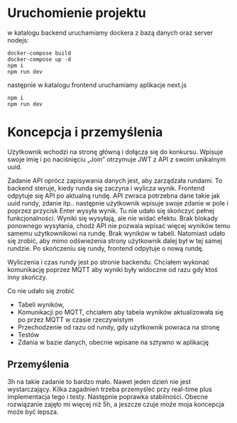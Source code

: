 # Uruchomienie projektu

w katalogu backend uruchamiamy dockera z bazą danych oraz server nodejs:

    docker-compose build
    docker-compose up -d
    npm i
    npm run dev

następnie w katalogu frontend uruchamiamy aplikacje next.js

    npm i
    npm run dev


# Koncepcja i przemyślenia

Użytkownik wchodzi na stronę główną i dołącza się do konkursu. Wpisuje swoje imię i po naciśnięciu „Join” otrzymuje JWT z API z swoim unikalnym uuid.

Zadanie API oprócz zapisywania danych jest, aby zarządzała rundami. To backend steruje, kiedy runda się zaczyna i wylicza wynik.
Frontend odpytuje się API po aktualną rundę. API zwraca potrzebna dane takie jak uuid rundy, zdanie itp.. następnie użytkownik wpisuje swoje zdanie w pole i poprzez przycisk Enter wysyła wynik. 
Tu nie udało się skończyć pełnej funkcjonalności. Wyniki się wysyłają, ale nie widać efektu. Brak blokady ponownego wysyłania, chodź API nie pozwala wpisać więcej wyników temu samemu użytkownikowi na rundę. Brak wyników w tabeli.
Natomiast udało się zrobić, aby mimo odświeżenia strony użytkownik dalej był w tej samej rundzie.
Po skończeniu się rundy, frontend odpytuje o nową rundę.

Wyliczenia i czas rundy jest po stronie backendu. 
Chciałem wykonać komunikację poprzez MQTT aby wyniki były widoczne od razu gdy ktoś inny skończy.


Co nie udało się zrobić

- Tabeli wyników, 
- Komunikacji po MQTT, chciałem aby tabela wyników aktualizowała się po przez MQTT w czasie rzeczywistym
- Przechodzenie od razu od rundy, gdy użytkownik powraca na stronę
- Testów
- Zdania w bazie danych, obecnie wpisane na sztywno w aplikację

## Przemyślenia
3h na takie zadanie to bardzo mało. Nawet jeden dzień nie jest wystarczający. Kilka zagadnień trzeba przemyśleć przy real-time plus implementacja tego i testy. Następnie poprawka stabilności.
Obecne rozwiązanie zajęło mi więcej niż 5h, a jeszcze czuje może moja koncepcja może być lepsza.
